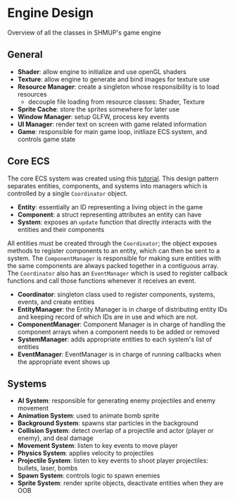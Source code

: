# Engine Design

Overview of all the classes in SHMUP's game engine

## General

- **Shader**: allow engine to initialize and use openGL shaders
- **Texture**: allow engine to generate and bind images for texture use
- **Resource Manager**: create a singleton whose responsibility is to load resources
    - decouple file loading from resource classes: Shader, Texture
- **Sprite Cache**: store the sprites somewhere for later use
- **Window Manager**: setup GLFW, process key events
- **UI Manager**: render text on screen with game related information
- **Game**: responsible for main game loop, initliaze ECS system, and controls game state

## Core ECS

The core ECS system was created using this [tutorial](https://austinmorlan.com/posts/entity_component_system/).
This design pattern separates entities, components, and systems 
into managers which is controlled by a single `Coordinator` object.

- **Entity**: essentially an ID representing a living object in the game
- **Component**: a struct representing attributes an entity can have
- **System**: exposes an `update` function that directly interacts with the entities and their components

All entities must be created through the `Coordinator`; the object exposes methods to 
register components to an entity, which can then be sent to a system. The `ComponentManager` is
responsible for making sure entities with the same components are always packed together in
a contiguous array. The `Coordinator` also has an `EventManager` which is used to 
register callback functions and call those functions whenever it receives an event.

- **Coordinator**: singleton class used to register components, systems, events, and create entities
- **EntityManager**: the Entity Manager is in charge of distributing entity IDs and keeping record of which IDs 
are in use and which are not.
- **ComponentManager**: Component Manager is in charge of handling the component arrays
when a component needs to be added or removed 
- **SystemManager**: adds appropriate entities to each system's list of entities
- **EventManager**: EventManager is in charge of running callbacks when the appropriate event shows up

## Systems

- **AI System**: responsible for generating enemy projectiles and enemy movement
- **Animation System**: used to animate bomb sprite
- **Background System**: spawns star particles in the background
- **Collision System**: detect overlap of a projectile and actor (player or enemy), and deal damage
- **Movement System**: listen to key events to move player
- **Physics System**: applies velocity to projectiles
- **Projectile System**: listen to key events to shoot player projectiles: bullets, laser, bombs
- **Spawn System**: controls logic to spawn enemies
- **Sprite System**: render sprite objects, deactivate entities when they are OOB